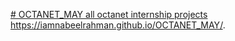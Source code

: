 [# OCTANET_MAY
all octanet internship projects
](https://iamnabeelrahman.github.io/OCTANET_MAY/Task%201)
https://iamnabeelrahman.github.io/OCTANET_MAY/.

